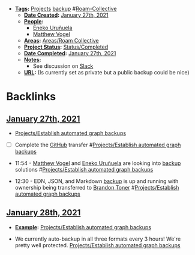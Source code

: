 - **[Tags](<../Tags.md>):** [Projects](<../Projects.md>) [backup](<../backup.md>) #[Roam-Collective](<../Roam-Collective.md>)
    - **[Date Created](<../Date Created.md>):** [January 27th, 2021](<../January 27th, 2021.md>)
    - **[People](<../People.md>):** 
        - [Eneko Uruñuela](<../Eneko Uruñuela.md>)
        - [Matthew Vogel](<../Matthew Vogel.md>)
    - **[Areas](<../Areas.md>):** [Areas/Roam Collective](<../Areas/Roam Collective.md>)
    - **[Project Status](<../Project Status.md>):** [Status/Completed](<../Status/Completed.md>)
    - **[Date Completed](<../Date Completed.md>):** [January 27th, 2021](<../January 27th, 2021.md>)
    - **[Notes](<../Notes.md>):**
        - See discussion on [Slack](<../Slack.md>)
    - **[URL](<../URL.md>):** (Is currently set as private but a public backup could be nice)

# Backlinks
## [January 27th, 2021](<January 27th, 2021.md>)
- [Projects/Establish automated graph backups](<../Projects/Establish automated graph backups.md>)

- [ ] Complete the [GitHub](<../GitHub.md>) transfer #[Projects/Establish automated graph backups](<../Projects/Establish automated graph backups.md>)

- 11:54 - [Matthew Vogel](<../Matthew Vogel.md>) and [Eneko Uruñuela](<../Eneko Uruñuela.md>) are looking into [backup](<../backup.md>) solutions #[Projects/Establish automated graph backups](<../Projects/Establish automated graph backups.md>)

- 12:30 - EDN, JSON, and Markdown [backup](<../backup.md>) is up and running with ownership being transferred to [Brandon Toner](<../Brandon Toner.md>) #[Projects/Establish automated graph backups](<../Projects/Establish automated graph backups.md>)

## [January 28th, 2021](<January 28th, 2021.md>)
- **[Example](<../Example.md>):** [Projects/Establish automated graph backups](<../Projects/Establish automated graph backups.md>)

- We currently auto-backup in all three formats every 3 hours! We're pretty well protected. [Projects/Establish automated graph backups](<../Projects/Establish automated graph backups.md>)

